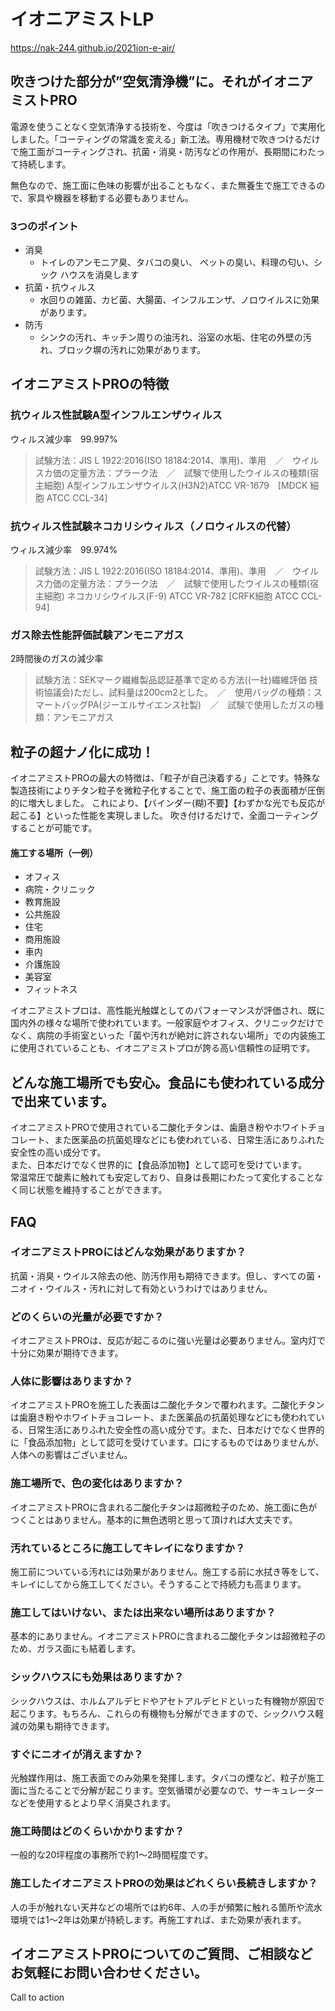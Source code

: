 # イオニアミストLP
https://nak-244.github.io/2021ion-e-air/

## 吹きつけた部分が”空気清浄機”に。それがイオニアミストPRO
電源を使うことなく空気清浄する技術を、今度は「吹きつけるタイプ」で実用化しました。「コーティングの常識を変える」新工法。専用機材で吹きつけるだけで施工面がコーティングされ、抗菌・消臭・防汚などの作用が、長期間にわたって持続します。

無色なので、施工面に色味の影響が出ることもなく、また無養生で施工できるので、家具や機器を移動する必要もありません。

### 3つのポイント
- 消臭
    - トイレのアンモニア臭、タバコの臭い、 ペットの臭い、料理の匂い、シック ハウスを消臭します
- 抗菌・抗ウィルス
    - 水回りの雑菌、カビ菌、大腸菌、インフルエンザ、ノロウイルスに効果があります。
- 防汚
    - シンクの汚れ、キッチン周りの油汚れ、浴室の水垢、住宅の外壁の汚れ、ブロック塀の汚れに効果があります。


## イオニアミストPROの特徴
### 抗ウィルス性試験A型インフルエンザウィルス
ウィルス減少率　99.997%  
> 試験方法：JIS L 1922:2016(ISO 18184:2014、準用)、準用　／　ウイルスカ価の定量方法：プラーク法　／　試験で使用したウイルスの種類(宿主細胞) A型インフルエンザウイルス(H3N2)ATCC VR-1679　[MDCK 細胞 ATCC CCL-34]

### 抗ウィルス性試験ネコカリシウィルス（ノロウィルスの代替）
ウィルス減少率　99.974%
> 試験方法：JIS L 1922:2016(ISO 18184:2014、準用)、準用　／　ウイルス力価の定量方法：プラーク法　／　試験で使用したウイルスの種類(宿主細胞) ネコカリシウイルス(F-9) ATCC VR-782 [CRFK細胞 ATCC CCL-94]
> 
### ガス除去性能評価試験アンモニアガス
2時間後のガスの減少率
> 試験方法：SEKマーク繊維製品認証基準で定める方法((一社)繊維評価 技術協議会)ただし、試料量は200cm2とした。　／　使用バッグの種類：スマートバッグPA(ジーエルサイエンス社製)　／　試験で使用したガスの種類：アンモニアガス

## 粒子の超ナノ化に成功！
イオニアミストPROの最大の特徴は、「粒子が自己決着する」ことです。特殊な製造技術によりチタン粒子を微粒子化することで、施工面の粒子の表面積が圧倒的に増大しました。 これにより、【バインダー(糊)不要】【わずかな光でも反応が起こる】といった性能を実現しました。 吹き付けるだけで、全面コーティングすることが可能です。  

#### 施工する場所（一例）
- オフィス
- 病院・クリニック
- 教育施設
- 公共施設
- 住宅
- 商用施設
- 車内
- 介護施設
- 美容室
- フィットネス

イオニアミストプロは、高性能光触媒としてのパフォーマンスが評価され、既に国内外の様々な場所で使われています。一般家庭やオフィス、クリニックだけでなく、病院の手術室といった「菌や汚れが絶対に許されない場所」での内装施工に使用されていることも、イオニアミストプロが誇る高い信頼性の証明です。

## どんな施工場所でも安心。食品にも使われている成分で出来ています。
イオニアミストPROで使用されている二酸化チタンは、歯磨き粉やホワイトチョコレート、また医薬品の抗菌処理などにも使われている、日常生活にありふれた安全性の高い成分です。  
また、日本だけでなく世界的に【食品添加物】として認可を受けています。  
常温常圧で酸素に触れても安定しており、自身は長期にわたって変化することなく同じ状態を維持することができます。

## FAQ
### イオニアミストPROにはどんな効果がありますか？
抗菌・消臭・ウイルス除去の他、防汚作用も期待できます。但し、すべての菌・ニオイ・ウイルス・汚れに対して有効というわけではありません。

### どのくらいの光量が必要ですか？
イオニアミストPROは、反応が起こるのに強い光量は必要ありません。室内灯で十分に効果が期待できます。

### 人体に影響はありますか？
イオニアミストPROを施工した表面は二酸化チタンで覆われます。二酸化チタンは歯磨き粉やホワイトチョコレート、また医薬品の抗菌処理などにも使われている、日常生活にありふれた安全性の高い成分です。また、日本だけでなく世界的に「食品添加物」として認可を受けています。口にするものではありませんが、人体への影響はございません。

### 施工場所で、色の変化はありますか？
イオニアミストPROに含まれる二酸化チタンは超微粒子のため、施工面に色がつくことはありません。基本的に無色透明と思って頂ければ大丈夫です。

### 汚れているところに施工してキレイになりますか？
施工前についている汚れには効果がありません。施工する前に水拭き等をして、キレイにしてから施工してください。そうすることで持続力も高まります。

### 施工してはいけない、または出来ない場所はありますか？
基本的にありません。イオニアミストPROに含まれる二酸化チタンは超微粒子のため、ガラス面にも結着します。

### シックハウスにも効果はありますか？
シックハウスは、ホルムアルデヒドやアセトアルデヒドといった有機物が原因で起こります。もちろん、これらの有機物も分解ができますので、シックハウス軽減の効果も期待できます。

### すぐにニオイが消えますか？
光触媒作用は、施工表面でのみ効果を発揮します。タバコの煙など、粒子が施工面に当たることで分解が起こります。空気循環が必要なので、サーキュレーターなどを使用するとより早く消臭されます。

### 施工時間はどのくらいかかりますか？
一般的な20坪程度の事務所で約1〜2時間程度です。

### 施工したイオニアミストPROの効果はどれくらい長続きしますか？
人の手が触れない天井などの場所では約6年、人の手が頻繁に触れる箇所や流水環境では1〜2年は効果が持続します。再施工すれば、また効果が表れます。

## イオニアミストPROについてのご質問、ご相談などお気軽にお問い合わせください。
Call to action
